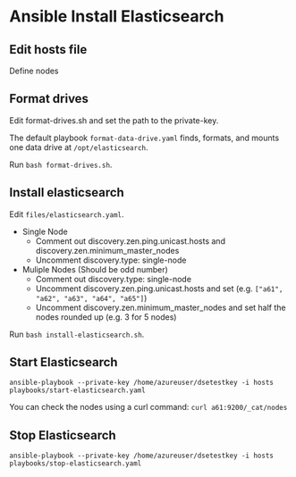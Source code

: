 # Ansible Install Elasticsearch

## Edit hosts file

Define nodes 

## Format drives

Edit format-drives.sh and set the path to the private-key.

The default playbook ```format-data-drive.yaml``` finds, formats, and mounts one data drive at ```/opt/elasticsearch```.

Run ```bash format-drives.sh```.

## Install elasticsearch

Edit ```files/elasticsearch.yaml```.  
- Single Node
  - Comment out discovery.zen.ping.unicast.hosts and discovery.zen.minimum_master_nodes
  - Uncomment discovery.type: single-node
- Muliple Nodes (Should be odd number)
  - Comment out discovery.type: single-node
  - Uncomment discovery.zen.ping.unicast.hosts and set (e.g. ```["a61", "a62", "a63", "a64", "a65"]```)
  - Uncomment discovery.zen.minimum_master_nodes and set half the nodes rounded up (e.g. 3 for 5 nodes)
  
Run ```bash install-elasticsearch.sh```.


## Start Elasticsearch

```
ansible-playbook --private-key /home/azureuser/dsetestkey -i hosts playbooks/start-elasticsearch.yaml
```

You can check the nodes using a curl command:  ```curl a61:9200/_cat/nodes```

## Stop Elasticsearch

```
ansible-playbook --private-key /home/azureuser/dsetestkey -i hosts playbooks/stop-elasticsearch.yaml
```
